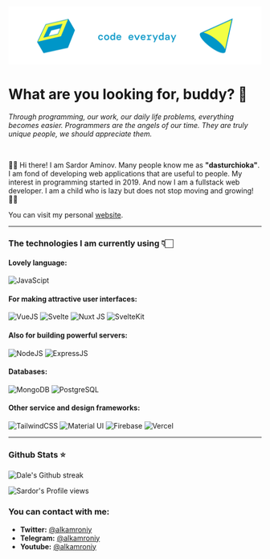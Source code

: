 <img src="./banner.jpg" alt="banner" />

# What are you looking for, buddy? 👀

_Through programming, our work, our daily life problems, everything becomes easier. Programmers are the angels of our time. They are truly unique people, we should appreciate them._

<br>

👋🏻 Hi there! I am Sardor Aminov. Many people know me as <b>"dasturchioka"</b>. I am fond of developing web applications that are useful to people. My interest in programming started in 2019. And now I am a fullstack web developer. I am a child who is lazy but does not stop moving and growing! 💪🏻

You can visit my personal <a href="https://dasturchioka.uz" target="_blank">website</a>.

<hr />

### The technologies I am currently using 👇🏻

#### Lovely language:
![JavaScipt](https://img.shields.io/badge/JavaScript-323330?style=for-the-badge&logo=javascript&logoColor=F7DF1E)

#### For making attractive user interfaces:
![VueJS](https://img.shields.io/badge/vue.js-42b883?style=for-the-badge&logo=vue.js&logoColor=white)
![Svelte](https://img.shields.io/badge/Svelte-4A4A55?style=for-the-badge&logo=svelte&logoColor=FF3E00)
![Nuxt JS](https://img.shields.io/badge/Nuxt-41b883?style=for-the-badge&logo=nuxt.js&logoColor=white)
![SvelteKit](https://img.shields.io/badge/SvelteKit-FF3E00?style=for-the-badge&logo=Svelte&logoColor=white)

#### Also for building powerful servers:
![NodeJS](https://img.shields.io/badge/node.js-6DA55F?style=for-the-badge&logo=node.js&logoColor=white)
![ExpressJS](https://img.shields.io/badge/Express.js-000000?style=for-the-badge&logo=express&logoColor=white)

#### Databases:
![MongoDB](https://img.shields.io/badge/MongoDB-4EA94B?style=for-the-badge&logo=mongodb&logoColor=white)
![PostgreSQL](https://img.shields.io/badge/MySQL-005C84?style=for-the-badge&logo=mysql&logoColor=white)

#### Other service and design frameworks:
![TailwindCSS](https://img.shields.io/badge/tailwindcss-%2338B2AC.svg?style=for-the-badge&logo=tailwind-css&logoColor=white)
![Material UI](https://img.shields.io/badge/Material%20UI-007FFF?style=for-the-badge&logo=mui&logoColor=white)
![Firebase](https://img.shields.io/badge/firebase-%23039BE5.svg?style=for-the-badge&logo=firebase)
![Vercel](https://img.shields.io/badge/vercel-%23000000.svg?style=for-the-badge&logo=vercel&logoColor=white)

<hr />

### Github Stats ⭐

![Dale's Github streak](https://github-readme-streak-stats.herokuapp.com/?user=dasturchioka&stroke=ffffff&background=0E1217&ring=8B959E&fire=ffffff&currStreakNum=ffffff&currStreakLabel=fff&sideNums=ffffff&sideLabels=8B959E&dates=ffffff)

![Sardor's Profile views](https://komarev.com/ghpvc/?username=dasturchioka&color=lightgrey)

### You can contact with me:

- **Twitter:** [@alkamroniy](https://twitter.com/alkamroniy)
- **Telegram:** [@alkamroniy](https://t.me/alkamroniy)
- **Youtube:** [@alkamroniy](https://www.youtube.com/channel/UCnTRQtjwCQrbZGvZl4blCfg)
